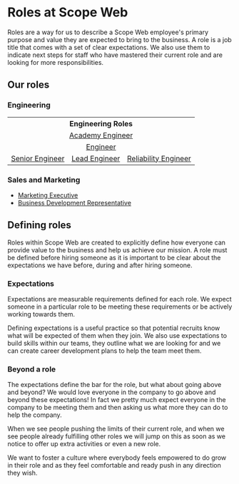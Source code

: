 # Roles at Scope Web

Roles are a way for us to describe a Scope Web employee's primary purpose and value they are expected to bring to the business. 
A role is a job title that comes with a set of clear expectations. We also use them to indicate next steps for staff who have 
mastered their current role and are looking for more responsibilities.

## Our roles

### Engineering

<table>
  <tr align="center">
    <th colspan="3">Engineering Roles</th>
  </tr>
  <tr align="center">
    <td colspan="3">
      <a href="academy_engineer.md">Academy Engineer</a>
    </td>
  </tr>
  <tr align="center">
    <td colspan="3">
      <a href="engineer.md">Engineer</a>
    </td>
  </tr>
  <tr align="center">
    <td>
      <a href="senior_engineer.md">Senior Engineer</a>
    </td>
    <td>
      <a href="lead_engineer.md">Lead Engineer</a>
    </td>
    <td>
      <a href="reliability_engineer.md">Reliability Engineer</a>
    </a>
    </td>
  </tr>
 </table>

### Sales and Marketing

- [Marketing Executive](marketing_executive.md)
- [Business Development Representative](business_development_representative.md)

## Defining roles

Roles within Scope Web are created to explicitly define how everyone can provide value to the business and help us achieve our mission. A role must be defined before hiring someone as it is important to be clear about the expectations we have before, during and after hiring someone.

### Expectations

Expectations are measurable requirements defined for each role. We expect someone in a particular role to be meeting these requirements or be actively working towards them.

Defining expectations is a useful practice so that potential recruits know what will be expected of them when they join. We also use expectations to build skills within our teams, they outline what we are looking for and we can create career development plans to help the team meet them.

### Beyond a role

The expectations define the bar for the role, but what about going above and beyond? We would love everyone in the company to go above and beyond these expectations! In fact we pretty much expect everyone in the company to be meeting them and then asking us what more they can do to help the company.

When we see people pushing the limits of their current role, and when we see people already fulfilling other roles we will jump on this as soon as we notice to offer up extra activities or even a new role.

We want to foster a culture where everybody feels empowered to do grow in their role and
as they feel comfortable and ready push in any direction they wish.